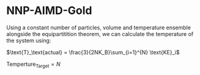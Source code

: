# NNP-AIMD-Gold

Using a constant number of particles, volume and temperature ensemble alongside the equipartitition theorem, we can calculate the temperature of the system using:

$\text{T}_\text{actual} = \frac{3}{2NK_B}\sum_{i=1}^{N} \text{KE}_i$

$\text{Temperture}_\text{Target} = N$
